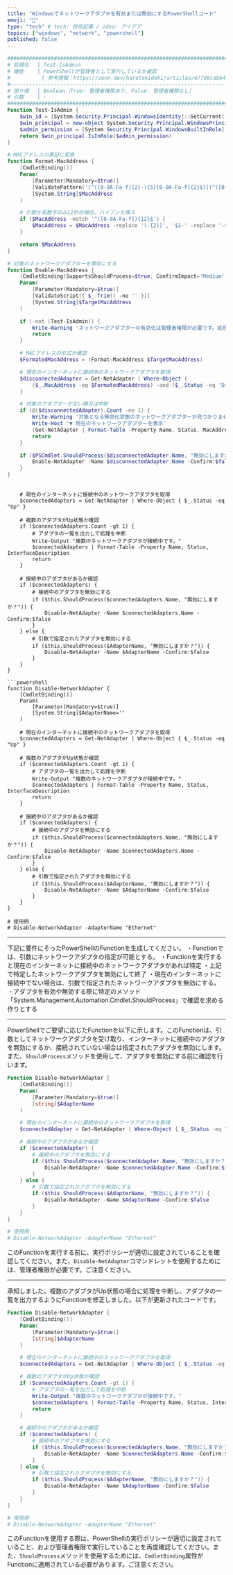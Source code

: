 ```yaml
---
title: "Windowsでネットワークアダプタを有効または無効にするPowerShellコード"
emoji: "🙆"
type: "tech" # tech: 技術記事 / idea: アイデア
topics: ["windows", "network", "powershell"]
published: false
---
```


```powershell
#################################################################################
# 処理名　 | Test-IsAdmin
# 機能　　 | PowerShellが管理者として実行しているか確認
#          | 参考情報：https://zenn.dev/haretokidoki/articles/67788ca9b47b27
#--------------------------------------------------------------------------------
# 戻り値　 | Boolean（True: 管理者権限あり, False: 管理者権限なし）
# 引数　　 | -
#################################################################################
Function Test-IsAdmin {
    $win_id = [System.Security.Principal.WindowsIdentity]::GetCurrent()
    $win_principal = new-object System.Security.Principal.WindowsPrincipal($win_id)
    $admin_permission = [System.Security.Principal.WindowsBuiltInRole]::Administrator
    return $win_principal.IsInRole($admin_permission)
}

# MACアドレスの表記に変換
function Format-MacAddress {
    [CmdletBinding()]
    Param(
        [Parameter(Mandatory=$true)]
        [ValidatePattern('(^([0-9A-Fa-f]{2}-){5}[0-9A-Fa-f]{2}$)|(^([0-9A-Fa-f]){12}$)')]
        [System.String]$MacAddress
    )

    # 引数が英数字のみ12桁の場合、ハイフンを挿入
    if ($MacAddress -match '^([0-9A-Fa-f]){12}$') {
        $MacAddress = $MacAddress -replace '(.{2})', '$1-' -replace '-$'
    }

    return $MacAddress
}

# 対象のネットワークアダプターを無効にする
function Enable-MacAddress {
    [CmdletBinding(SupportsShouldProcess=$true, ConfirmImpact='Medium')]
    Param(
        [Parameter(Mandatory=$true)]
        [ValidateScript({ $_.Trim() -ne '' })]
        [System.String]$TargetMacAddress
    )

    if (-not (Test-IsAdmin)) {
        Write-Warning 'ネットワークアダプターの有効化は管理者権限が必要です。処理を中断します。'
        return
    }

    # MACアドレスの形式か確認
    $FormatedMacAddress = (Format-MacAddress $TargetMacAddress)

    # 現在のインターネットに接続中のネットワークアダプタを取得
    $disconnectedAdapter = Get-NetAdapter | Where-Object {
        ($_.MacAddress -eq $FormatedMacAddress) -and ($_.Status -eq 'Disabled')
    }

    # 対象のアダプターがない場合は中断
    if (@($disconnectedAdapter).Count -ne 1) {
        Write-Warning '対象となる無効化状態のネットワークアダプターが見つかりませんでした。'
        Write-Host '▼ 現在のネットワークアダプターを表示'
        (Get-NetAdapter | Format-Table -Property Name, Status, MacAddress, LinkSpeed -Autosize -Wrap)
        return
    }

    if ($PSCmdlet.ShouldProcess($disconnectedAdapter.Name, "無効にしますか？")) {
        Enable-NetAdapter -Name $disconnectedAdapter.Name -Confirm:$false
    }
}
```

```powershell:

    # 現在のインターネットに接続中のネットワークアダプタを取得
    $connectedAdapters = Get-NetAdapter | Where-Object { $_.Status -eq "Up" }

    # 複数のアダプタがUp状態か確認
    if ($connectedAdapters.Count -gt 1) {
        # アダプタの一覧を出力して処理を中断
        Write-Output "複数のネットワークアダプタが接続中です。"
        $connectedAdapters | Format-Table -Property Name, Status, InterfaceDescription
        return
    }

    # 接続中のアダプタがあるか確認
    if ($connectedAdapters) {
        # 接続中のアダプタを無効にする
        if ($this.ShouldProcess($connectedAdapters.Name, "無効にしますか？")) {
            Disable-NetAdapter -Name $connectedAdapters.Name -Confirm:$false
        }
    } else {
        # 引数で指定されたアダプタを無効にする
        if ($this.ShouldProcess($AdapterName, "無効にしますか？")) {
            Disable-NetAdapter -Name $AdapterName -Confirm:$false
        }
    }
}

```powershell
function Disable-NetworkAdapter {
    [CmdletBinding()]
    Param(
        [Parameter(Mandatory=$true)]
        [System.String]$AdapterName=''
    )

    # 現在のインターネットに接続中のネットワークアダプタを取得
    $connectedAdapters = Get-NetAdapter | Where-Object { $_.Status -eq "Up" }

    # 複数のアダプタがUp状態か確認
    if ($connectedAdapters.Count -gt 1) {
        # アダプタの一覧を出力して処理を中断
        Write-Output "複数のネットワークアダプタが接続中です。"
        $connectedAdapters | Format-Table -Property Name, Status, InterfaceDescription
        return
    }

    # 接続中のアダプタがあるか確認
    if ($connectedAdapters) {
        # 接続中のアダプタを無効にする
        if ($this.ShouldProcess($connectedAdapters.Name, "無効にしますか？")) {
            Disable-NetAdapter -Name $connectedAdapters.Name -Confirm:$false
        }
    } else {
        # 引数で指定されたアダプタを無効にする
        if ($this.ShouldProcess($AdapterName, "無効にしますか？")) {
            Disable-NetAdapter -Name $AdapterName -Confirm:$false
        }
    }
}

# 使用例
# Disable-NetworkAdapter -AdapterName "Ethernet"
```

---

下記に要件にそったPowerShellのFunctionを生成してください。
・Functionでは、引数にネットワークアダプタの指定が可能とする。
・Functionを実行すると現在のインターネットに接続中のネットワークアダプタがあれば特定
・上記で特定したネットワークアダプタを無効にして終了
・現在のインターネットに接続中でない場合は、引数で指定されたネットワークアダプタを無効にする。
・アダプタを有効や無効する際に特定のメソッド「System.Management.Automation.Cmdlet.ShouldProcess」で確認を求める作りとする

---

PowerShellでご要望に応じたFunctionを以下に示します。このFunctionは、引数としてネットワークアダプタを受け取り、インターネットに接続中のアダプタを無効にするか、接続されていない場合は指定されたアダプタを無効にします。また、`ShouldProcess`メソッドを使用して、アダプタを無効にする前に確認を行います。

```powershell
Function Disable-NetworkAdapter {
    [CmdletBinding()]
    Param(
        [Parameter(Mandatory=$true)]
        [string]$AdapterName
    )

    # 現在のインターネットに接続中のネットワークアダプタを取得
    $connectedAdapter = Get-NetAdapter | Where-Object { $_.Status -eq "Up" } | Get-NetConnectionProfile

    # 接続中のアダプタがあるか確認
    if ($connectedAdapter) {
        # 接続中のアダプタを無効にする
        if ($this.ShouldProcess($connectedAdapter.Name, "無効にしますか？")) {
            Disable-NetAdapter -Name $connectedAdapter.Name -Confirm:$false
        }
    } else {
        # 引数で指定されたアダプタを無効にする
        if ($this.ShouldProcess($AdapterName, "無効にしますか？")) {
            Disable-NetAdapter -Name $AdapterName -Confirm:$false
        }
    }
}

# 使用例
# Disable-NetworkAdapter -AdapterName "Ethernet"
```

このFunctionを実行する前に、実行ポリシーが適切に設定されていることを確認してください。また、`Disable-NetAdapter`コマンドレットを使用するためには、管理者権限が必要です。ご注意ください。

---

承知しました。複数のアダプタがUp状態の場合に処理を中断し、アダプタの一覧を出力するようにFunctionを修正しました。以下が更新されたコードです。

```powershell
Function Disable-NetworkAdapter {
    [CmdletBinding()]
    Param(
        [Parameter(Mandatory=$true)]
        [string]$AdapterName
    )

    # 現在のインターネットに接続中のネットワークアダプタを取得
    $connectedAdapters = Get-NetAdapter | Where-Object { $_.Status -eq "Up" } | Get-NetConnectionProfile

    # 複数のアダプタがUp状態か確認
    if ($connectedAdapters.Count -gt 1) {
        # アダプタの一覧を出力して処理を中断
        Write-Output "複数のネットワークアダプタが接続中です。"
        $connectedAdapters | Format-Table -Property Name, Status, InterfaceDescription
        return
    }

    # 接続中のアダプタがあるか確認
    if ($connectedAdapters) {
        # 接続中のアダプタを無効にする
        if ($this.ShouldProcess($connectedAdapters.Name, "無効にしますか？")) {
            Disable-NetAdapter -Name $connectedAdapters.Name -Confirm:$false
        }
    } else {
        # 引数で指定されたアダプタを無効にする
        if ($this.ShouldProcess($AdapterName, "無効にしますか？")) {
            Disable-NetAdapter -Name $AdapterName -Confirm:$false
        }
    }
}

# 使用例
# Disable-NetworkAdapter -AdapterName "Ethernet"
```

このFunctionを使用する際は、PowerShellの実行ポリシーが適切に設定されていること、および管理者権限で実行していることを再度確認してください。また、`ShouldProcess`メソッドを使用するためには、`CmdletBinding`属性がFunctionに適用されている必要があります。ご注意ください。